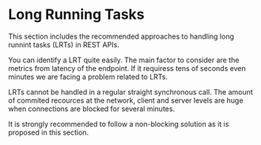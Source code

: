 # Long Running Tasks

This section includes the recommended approaches to handling long runnint tasks (LRTs) in REST APIs. 

You can identify a LRT quite easily. The main factor to consider are the metrics from latency of the endpoint. If it requiress tens of seconds even minutes we are facing a problem related to LRTs.

LRTs cannot be handled in a regular straight synchronous call. The amount of commited recources at the network, client and server levels are huge when connections are blocked for several minutes.  

It is strongly recommended to follow a non-blocking solution as it is proposed in this section.

